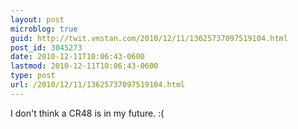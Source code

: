```yaml
---
layout: post
microblog: true
guid: http://twit.vmstan.com/2010/12/11/13625737097519104.html
post_id: 3045273
date: 2010-12-11T10:06:43-0600
lastmod: 2010-12-11T10:06:43-0600
type: post
url: /2010/12/11/13625737097519104.html
---
```

I don't think a CR48 is in my future. :(
